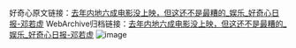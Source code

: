 好奇心原文链接：[去年内地六成电影没上映，但这还不是最糟的_娱乐_好奇心日报-邓若虚](https://www.qdaily.com/articles/1448.html)
WebArchive归档链接：[去年内地六成电影没上映，但这还不是最糟的_娱乐_好奇心日报-邓若虚](http://web.archive.org/web/20171018174030/http://www.qdaily.com/articles/1448.html)
![image](http://ww3.sinaimg.cn/large/007d5XDply1g3v4e056mrj30u0337b29)